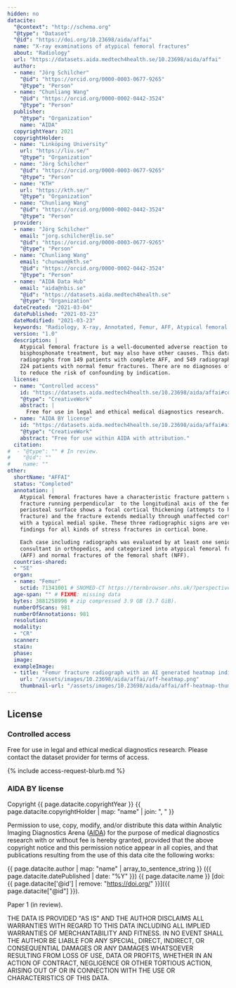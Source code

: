 ```yaml
---
hidden: no
datacite:
  "@context": "http://schema.org"
  "@type": "Dataset"
  "@id": "https://doi.org/10.23698/aida/affai"
  name: "X-ray examinations of atypical femoral fractures"
  about: "Radiology"
  url: "https://datasets.aida.medtech4health.se/10.23698/aida/affai"
  author:
  - name: "Jörg Schilcher"
    "@id": "https://orcid.org/0000-0003-0677-9265"
    "@type": "Person"
  - name: "Chunliang Wang"
    "@id": "https://orcid.org/0000-0002-0442-3524"
    "@type": "Person"
  publisher:
    "@type": "Organization"
    name: "AIDA"
  copyrightYear: 2021
  copyrightHolder:
  - name: "Linköping University"
    url: "https://liu.se/"
    "@type": "Organization"
  - name: "Jörg Schilcher"
    "@id": "https://orcid.org/0000-0003-0677-9265"
    "@type": "Person"
  - name: "KTH"
    url: "https://kth.se/"
    "@type": "Organization"
  - name: "Chunliang Wang"
    "@id": "https://orcid.org/0000-0002-0442-3524"
    "@type": "Person"
  provider:
  - name: "Jörg Schilcher"
    email: "jorg.schilcher@liu.se"
    "@id": "https://orcid.org/0000-0003-0677-9265"
    "@type": "Person"
  - name: "Chunliang Wang"
    email: "chunwan@kth.se"
    "@id": "https://orcid.org/0000-0002-0442-3524"
    "@type": "Person"
  - name: "AIDA Data Hub"
    email: "aida@nbis.se"
    "@id": "https://datasets.aida.medtech4health.se"
    "@type": "Organization"
  dateCreated: "2021-03-04"
  datePublished: "2021-03-23"
  dateModified: "2021-03-23"
  keywords: "Radiology, X-ray, Annotated, Femur, AFF, Atypical femoral fracture"
  version: "1.0"
  description: |
    Atypical femoral fracture is a well-documented adverse reaction to
    bisphosphonate treatment, but may also have other causes. This dataset contains 433
    radiographs from 149 patients with complete AFF, and 549 radiographs from
    224 patients with normal femur fractures. There are no diagnoses of cancer,
    to reduce the risk of confounding by indication.
  license:
  - name: "Controlled access"
    id: "https://datasets.aida.medtech4health.se/10.23698/aida/affai#controlled-access"
    "@type": "CreativeWork"
    abstract: |
      Free for use in legal and ethical medical diagnostics research.
  - name: "AIDA BY license"
    id: "https://datasets.aida.medtech4health.se/10.23698/aida/affai#aida-license"
    "@type": "CreativeWork"
    abstract: "Free for use within AIDA with attribution."
  citation:
#  - "@type": "" # In review.
#    "@id": ""
#    name: ""
other:
  shortName: "AFFAI"
  status: "Completed"
  annotation: |
    Atypical femoral fractures have a characteristic fracture pattern with the
    fracture running perpendicular  to the longitudinal axis of the femur. The
    periosteal surface shows a focal cortical thickening (attempts to heal the
    fracture) and the fracture extends medially through unaffected cortical bone
    with a typical medial spike. These three radiographic signs are very typical
    findings for all kinds of stress fractures in cortical bone.

    Each case including radiographs was evaluated by at least one senior
    consultant in orthopedics, and categorized into atypical femoral fractures
    (AFF) and normal fractures of the femoral shaft (NFF).
  countries-shared:
  - "SE"
  organ:
  - name: "Femur"
    sctid: 71341001 # SNOMED-CT https://termbrowser.nhs.uk/?perspective=full&conceptId1=%s
  age-span: "" # FIXME: missing data
  bytes: 3881258996 # zip compressed 3.9 GB (3.7 GiB).
  numberOfScans: 981
  numberOfAnnotations: 981
  resolution:
  modality:
  - "CR"
  scanner:
  stain:
  phase:
  image:
  exampleImage:
  - title: "Femur fracture radiograph with an AI generated heatmap indicating probable presence and location of an Atypical Femur Fracture."
    url: "/assets/images/10.23698/aida/affai/aff-heatmap.png"
    thumbnail-url: "/assets/images/10.23698/aida/affai/aff-heatmap-thumbnail.png"
---
```

## License
### Controlled access
Free for use in legal and ethical medical diagnostics research.
Please contact the dataset provider for terms of access.

{% include access-request-blurb.md %}

### AIDA BY license
Copyright
{{ page.datacite.copyrightYear }}
{{ page.datacite.copyrightHolder | map: "name" |  join: ", " }}

Permission to use, copy, modify, and/or distribute this data within Analytic
Imaging Diagnostics Arena ([AIDA](https://medtech4health.se/aida)) for the purpose
of medical diagnostics research with or without fee is hereby granted, provided that
the above copyright notice and this permission notice appear in all copies, and that
publications resulting from the use of this data cite the following works:

{{ page.datacite.author | map: "name" | array_to_sentence_string }}
({{ page.datacite.datePublished | date: "%Y" }})
{{ page.datacite.name }}
[doi:{{ page.datacite['@id'] | remove: "https://doi.org/" }}]({{ page.datacite["@id"] }}).

Paper 1 (in review).

THE DATA IS PROVIDED "AS IS" AND THE AUTHOR DISCLAIMS ALL WARRANTIES WITH REGARD
TO THIS DATA INCLUDING ALL IMPLIED WARRANTIES OF MERCHANTABILITY AND FITNESS. IN
NO EVENT SHALL THE AUTHOR BE LIABLE FOR ANY SPECIAL, DIRECT, INDIRECT, OR
CONSEQUENTIAL DAMAGES OR ANY DAMAGES WHATSOEVER RESULTING FROM LOSS OF USE, DATA
OR PROFITS, WHETHER IN AN ACTION OF CONTRACT, NEGLIGENCE OR OTHER TORTIOUS
ACTION, ARISING OUT OF OR IN CONNECTION WITH THE USE OR CHARACTERISTICS OF THIS
DATA.
